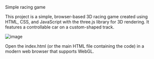 Simple racing game

This project is a simple, browser-based 3D racing game created using HTML, CSS, and JavaScript with the three.js library for 3D rendering. It features a controllable car on a custom-shaped track.

![image](https://github.com/user-attachments/assets/bf1ac8bd-82ab-4d68-ac0b-1f89c61d2c5b)

Open the index.html (or the main HTML file containing the code) in a modern web browser that supports WebGL.
